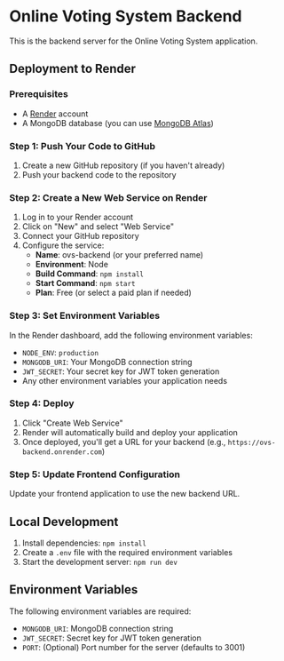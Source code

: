 # Online Voting System Backend

This is the backend server for the Online Voting System application.

## Deployment to Render

### Prerequisites

- A [Render](https://render.com/) account
- A MongoDB database (you can use [MongoDB Atlas](https://www.mongodb.com/cloud/atlas))

### Step 1: Push Your Code to GitHub

1. Create a new GitHub repository (if you haven't already)
2. Push your backend code to the repository

### Step 2: Create a New Web Service on Render

1. Log in to your Render account
2. Click on "New" and select "Web Service"
3. Connect your GitHub repository
4. Configure the service:
   - **Name**: ovs-backend (or your preferred name)
   - **Environment**: Node
   - **Build Command**: `npm install`
   - **Start Command**: `npm start`
   - **Plan**: Free (or select a paid plan if needed)

### Step 3: Set Environment Variables

In the Render dashboard, add the following environment variables:

- `NODE_ENV`: `production`
- `MONGODB_URI`: Your MongoDB connection string
- `JWT_SECRET`: Your secret key for JWT token generation
- Any other environment variables your application needs

### Step 4: Deploy

1. Click "Create Web Service"
2. Render will automatically build and deploy your application
3. Once deployed, you'll get a URL for your backend (e.g., `https://ovs-backend.onrender.com`)

### Step 5: Update Frontend Configuration

Update your frontend application to use the new backend URL.

## Local Development

1. Install dependencies: `npm install`
2. Create a `.env` file with the required environment variables
3. Start the development server: `npm run dev`

## Environment Variables

The following environment variables are required:

- `MONGODB_URI`: MongoDB connection string
- `JWT_SECRET`: Secret key for JWT token generation
- `PORT`: (Optional) Port number for the server (defaults to 3001)
